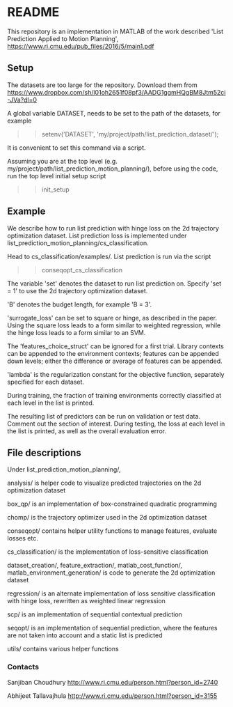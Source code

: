 # README #

This repository is an implementation in MATLAB of the work described 'List
Prediction Applied to Motion Planning',
https://www.ri.cmu.edu/pub_files/2016/5/main1.pdf

## Setup ##

The datasets are too large for the repository. Download them from
https://www.dropbox.com/sh/l01oh2651f08pf3/AADG1ggmHQgBM8Jtm52ci-JVa?dl=0

A global variable DATASET, needs to be set to the path of the datasets, for example
>> setenv('DATASET', 'my/project/path/list_prediction_dataset/');

It is convenient to set this command via a script.

Assuming you are at the top level
(e.g. my/project/path/list_prediction_motion_planning/), before using the code,
run the top level initial setup script 
>> init_setup

## Example ##

We describe how to run list prediction with hinge loss on the 2d trajectory
optimization dataset. List prediction loss is implemented under
list_prediction_motion_planning/cs_classification.

Head to cs_classification/examples/. List prediction is run via the script 
>> conseqopt_cs_classification

The variable 'set' denotes the dataset to run list prediction on. Specify 'set =
1' to use the 2d trajectory optimization dataset. 

'B' denotes the budget length, for example 'B = 3'.

'surrogate_loss' can be set to square or hinge, as described in the paper. Using
the square loss leads to a form similar to weighted regression, while the hinge
loss leads to a form similar to an SVM.

The 'features_choice_struct' can be ignored for a first trial. Library contexts
can be appended to the environment contexts; features can be appended down
levels; either the difference or average of features can be appended. 

'lambda' is the regularization constant for the objective function, separately
specified for each dataset.

During training, the fraction of training environments correctly classified at
each level in the list is printed.

The resulting list of predictors can be run on validation or test data. Comment
out the section of interest. During testing, the loss at each level in the list
is printed, as well as the overall evaluation error.

## File descriptions ##


Under list_prediction_motion_planning/,

analysis/ is helper code to visualize predicted trajectories on the 2d
optimization dataset

box_qp/ is an implementation of box-constrained quadratic programming

chomp/ is the trajectory optimizer used in the 2d optimization dataset

conseqopt/ contains helper utility functions to manage features, evaluate losses
etc.

cs_classification/ is the implementation of loss-sensitive classification

dataset_creation/, feature_extraction/, matlab_cost_function/,
matlab_environment_generation/ is code to generate the 2d optimization dataset

regression/ is an alternate implementation of loss sensitive classification with
hinge loss, rewritten as weighted linear regression

scp/ is an implementation of sequential contextual prediction

seqopt/ is an implementation of sequential prediction, where the features are
not taken into account and a static list is predicted

utils/ contains various helper functions

### Contacts ###

Sanjiban Choudhury
http://www.ri.cmu.edu/person.html?person_id=2740

Abhijeet Tallavajhula
http://www.ri.cmu.edu/person.html?person_id=3155